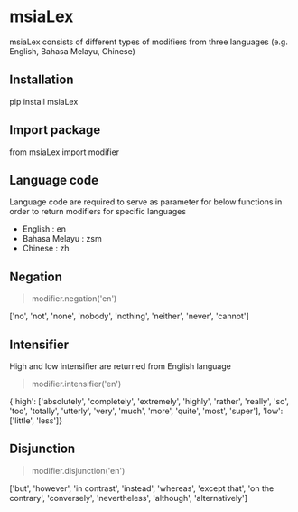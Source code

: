 # msiaLex
msiaLex consists of different types of modifiers from three languages (e.g. English, Bahasa Melayu, Chinese)
## Installation
pip install msiaLex

## Import package
from msiaLex import modifier

## Language code
Language code are required to serve as parameter for below functions in order to return modifiers for specific languages
- English : en
- Bahasa Melayu : zsm
- Chinese : zh

## Negation
> modifier.negation('en')

['no', 'not', 'none', 'nobody', 'nothing', 'neither', 'never', 'cannot']

## Intensifier
High and low intensifier are returned from English language 
>modifier.intensifier('en')

{'high': ['absolutely',
  'completely',
  'extremely',
  'highly',
  'rather',
  'really',
  'so',
  'too',
  'totally',
  'utterly',
  'very',
  'much',
  'more',
  'quite',
  'most',
  'super'],
 'low': ['little', 'less']}

## Disjunction
>modifier.disjunction('en')

['but',
 'however',
 'in contrast',
 'instead',
 'whereas',
 'except that',
 'on the contrary',
 'conversely',
 'nevertheless',
 'although',
 'alternatively']
